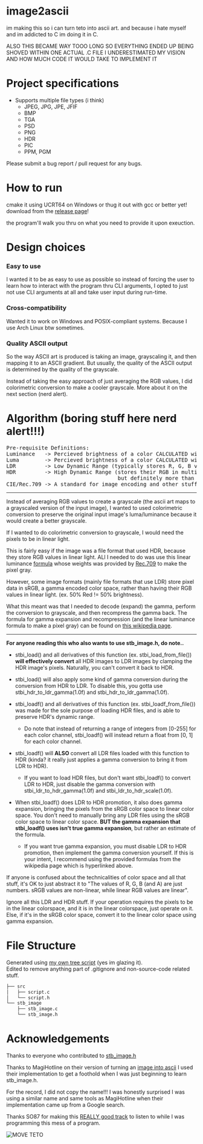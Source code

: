 # image2ascii

im making this so i can turn teto into ascii art. and because i hate myself and im addicted to C im doing it in C.  

ALSO THIS BECAME WAY TOOO LONG SO EVERYTHING ENDED UP BEING SHOVED WITHIN ONE ACTUAL .C FILE I UNDERESTIMATED MY VISION AND HOW MUCH CODE IT WOULD TAKE TO IMPLEMENT IT


# Project specifications
- Supports multiple file types (i think)
	- JPEG, JPG, JPE, JFIF
	- BMP
	- TGA
	- PSD
	- PNG
	- HDR
	- PIC
	- PPM, PGM


Please submit a bug report / pull request for any bugs.  


# How to run

cmake it using UCRT64 on Windows or thug it out with gcc 
or better yet! download from the [release page](https://github.com/cnnacat/image2ascii/releases)!

the program'll walk you thru on what you need to provide it upon exeuction.


# Design choices

### Easy to use

I wanted it to be as easy to use as possible so instead of forcing the user to learn how to interact with the program thru CLI arguments, I opted to just not use CLI arguments at all and take user input during run-time. 

### Cross-compatibility

Wanted it to work on Windows and POSIX-compliant systems. Because I use Arch Linux btw sometimes.

### Quality ASCII output

So the way ASCII art is produced is taking an image, grayscaling it, and then mapping it to an ASCII gradient. But usually, the quality of the ASCII output is determined by the quality of the grayscale. 

Instead of taking the easy approach of just averaging the RGB values, I did colorimetric conversion to make a cooler grayscale. More about it on the next section (nerd alert).



# Algorithm (boring stuff here nerd alert!!!)  

<pre>
Pre-requisite Definitions:  
Luminance   -> Percieved brightness of a color CALCULATED with linear RGB  
Luma        -> Percieved brightness of a color CALCULATED with sRGB  
LDR         -> Low Dynamic Range (typically stores R, G, B values from 0-255 for each color)  
HDR         -> High Dynamic Range (stores their RGB in multiple ways, 
                                   but definitely more than 1 byte per color)  
CIE/Rec.709 -> A standard for image encoding and other stuff.   
</pre>
----------------------------------------------------------------------------------------------------------------------------------------------------------------------------------------------------------

Instead of averaging RGB values to create a grayscale (the ascii art maps to a grayscaled version of the input image), I wanted to used colorimetric conversion to preserve the original input image's luma/luminance because it would create a better grayscale.   

If I wanted to do colorimetric conversion to grayscale, I would need the pixels to be in linear light.  

This is fairly easy if the image was a file format that used HDR, because they store RGB values in linear light. ALl I needed to do was use this linear luminance [formula](https://en.wikipedia.org/wiki/Grayscale#Colorimetric_(perceptual_luminance-preserving)_conversion_to_grayscale) whose weights was provided by [Rec.709](https://en.wikipedia.org/wiki/Rec._709) to make the pixel gray. 


However, some image formats (mainly file formats that use LDR) store pixel data in sRGB, a gamma encoded color space, rather than having their RGB values in linear light. (ex. 50% Red != 50% brightness).  

What this meant was that I needed to decode (expand) the gamma, perform the conversion to grayscale, and then recompress the gamma back.
The formula for gamma expansion and recompression (and the linear luminance formula to make a pixel gray) can be found on [this wikipedia page](https://en.wikipedia.org/wiki/Grayscale#Colorimetric_(perceptual_luminance-preserving)_conversion_to_grayscale).


----------------------------------------------------------------------------------------------------------------------------------------------------------------------------------------------------------

**For anyone reading this who also wants to use stb_image.h, do note..**  

- stbi_load() and all derivatives of this function (ex. stbi_load_from_file()) **will effectively convert** all HDR images to LDR images by clamping the HDR image's pixels. Naturally, you can't convert it back to HDR.  

- stbi_load() will also apply some kind of gamma conversion during the conversion from HDR to LDR. To disable this, you gotta use stbi_hdr_to_ldr_gamma(1.0f) and stbi_hdr_to_ldr_gamma(1.0f).  



- stbi_loadf() and all derivatives of this function (ex. stbi_loadf_from_file()) was made for the sole purpose of loading HDR files, and is able to preserve HDR's dynamic range. 
	- Do note that instead of returning a range of integers from [0-255] for each color channel, stbi_loadf() will instead return a float from [0, 1] for each color channel.  

- stbi_loadf() will **ALSO** convert all LDR files loaded with this function to HDR (kinda? it really just applies a gamma conversion to bring it from LDR to HDR). 
	- If you want to load HDR files, but don't want stbi_loadf() to convert LDR to HDR, just disable the gamma conversion with stbi_ldr_to_hdr_gamma(1.0f) and stbi_ldr_to_hdr_scale(1.0f).  

- When stbi_loadf() does LDR to HDR promotion, it also does gamma expansion, bringing the pixels from the sRGB color space to linear color space. You don't need to manually bring any LDR files using the sRGB color space to linear color space. **BUT the gamma expansion that stbi_loadf() uses isn't true gamma expansion**, but rather an estimate of the formula. 
	- If you want true gamma expansion, you must disable LDR to HDR promotion, then implement the gamma conversion yourself. If this is your intent, I recommend using the provided formulas from the wikipedia page which is hyperlinked above.  


If anyone is confused about the technicalities of color space and all that stuff, it's OK to just abstract it to "The values of R, G, B (and A) are just numbers. sRGB values are non-linear, while linear RGB values are linear".  

Ignore all this LDR and HDR stuff. If your operation requires the pixels to be in the linear colorspace, and it is in the linear colorspace, just operate on it. Else, if it's in the sRGB color space, convert it to the linear color space using gamma expansion. 


# File Structure

Generated using [my own tree script](https://github.com/cnnacat/win-tree) (yes im glazing it).  
Edited to remove anything part of .gitignore and non-source-code related stuff.
```bash
├── src
│   ├── script.c
│   └── script.h
└── stb_image
    ├── stb_image.c
    └── stb_image.h
```


# Acknowledgements

Thanks to everyone who contributed to [stb_image.h](https://github.com/nothings/stb/blob/master/stb_image.h)  


Thanks to MagiHotline on their version of turning an [image into ascii](https://github.com/MagiHotline/IMGtoASCII) I used their implementation to get a foothold when I was just beginning to learn stb_image.h.   

For the record, I did not copy the name!!! I was honestly surprised I was using a similar name and same tools as MagiHotline when their implementation came up from a Google search.


Thanks SO87 for making this [REALLY good track](https://open.spotify.com/track/20tiIBe8xyNqovriJi6nH2?si=88eeeb009bc142c9) to listen to while I was programming this mess of a program.  


![MOVE TETO](https://kasanetetoplush.com/wp-content/uploads/2025/02/Kasane-Teto-Plush-4.png)

